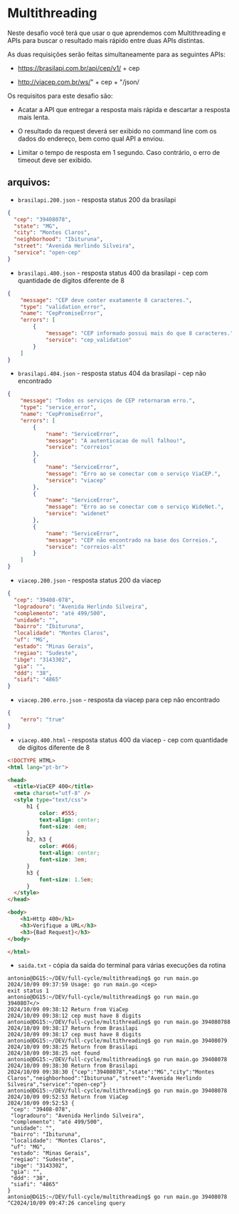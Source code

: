 # Multithreading

 Neste desafio você terá que usar o que aprendemos com Multithreading e APIs para buscar o resultado mais rápido entre duas APIs distintas.

As duas requisições serão feitas simultaneamente para as seguintes APIs:

- https://brasilapi.com.br/api/cep/v1/ + cep

- http://viacep.com.br/ws/" + cep + "/json/

Os requisitos para este desafio são:

- Acatar a API que entregar a resposta mais rápida e descartar a resposta mais lenta.

- O resultado da request deverá ser exibido no command line com os dados do endereço, bem como qual API a enviou.

- Limitar o tempo de resposta em 1 segundo. Caso contrário, o erro de timeout deve ser exibido.

## arquivos:

- `brasilapi.200.json` - resposta status 200 da brasilapi

```json
{
  "cep": "39408078",
  "state": "MG",
  "city": "Montes Claros",
  "neighborhood": "Ibituruna",
  "street": "Avenida Herlindo Silveira",
  "service": "open-cep"
}
```

- `brasilapi.400.json` - resposta status 400 da brasilapi - cep com quantidade de dígitos diferente de 8

```json
{
    "message": "CEP deve conter exatamente 8 caracteres.",
    "type": "validation_error",
    "name": "CepPromiseError",
    "errors": [
        {
            "message": "CEP informado possui mais do que 8 caracteres.",
            "service": "cep_validation"
        }
    ]
}
```

- `brasilapi.404.json` - resposta status 404 da brasilapi - cep não encontrado

```json
{
    "message": "Todos os serviços de CEP retornaram erro.",
    "type": "service_error",
    "name": "CepPromiseError",
    "errors": [
        {
            "name": "ServiceError",
            "message": "A autenticacao de null falhou!",
            "service": "correios"
        },
        {
            "name": "ServiceError",
            "message": "Erro ao se conectar com o serviço ViaCEP.",
            "service": "viacep"
        },
        {
            "name": "ServiceError",
            "message": "Erro ao se conectar com o serviço WideNet.",
            "service": "widenet"
        },
        {
            "name": "ServiceError",
            "message": "CEP não encontrado na base dos Correios.",
            "service": "correios-alt"
        }
    ]
}
```

- `viacep.200.json` - resposta status 200 da viacep

```json
{
  "cep": "39408-078",
  "logradouro": "Avenida Herlindo Silveira",
  "complemento": "até 499/500",
  "unidade": "",
  "bairro": "Ibituruna",
  "localidade": "Montes Claros",
  "uf": "MG",
  "estado": "Minas Gerais",
  "regiao": "Sudeste",
  "ibge": "3143302",
  "gia": "",
  "ddd": "38",
  "siafi": "4865"
}
```

- `viacep.200.erro.json` - resposta da viacep para cep não encontrado

```json
{
    "erro": "true"
}
```

- `viacep.400.html` - resposta status 400 da viacep - cep com quantidade de dígitos diferente de 8

```html
<!DOCTYPE HTML>
<html lang="pt-br">

<head>
  <title>ViaCEP 400</title>
  <meta charset="utf-8" />
  <style type="text/css">
      h1 {
          color: #555;
          text-align: center;
          font-size: 4em;
      }
      h2, h3 {
          color: #666;
          text-align: center;
          font-size: 3em;
      }
      h3 {
          font-size: 1.5em;
      }
  </style>
</head>

<body>
    <h1>Http 400</h1>
    <h3>Verifique a URL</h3>
    <h3>{Bad Request}</h3>
</body>

</html>
```

- `saida.txt` - cópia da saída do terminal para várias execuções da rotina

```shell
antonio@DG15:~/DEV/full-cycle/multithreading$ go run main.go
2024/10/09 09:37:59 Usage: go run main.go <cep>
exit status 1
antonio@DG15:~/DEV/full-cycle/multithreading$ go run main.go 3940807</>
2024/10/09 09:38:12 Return from ViaCep
2024/10/09 09:38:12 cep must have 8 digits
antonio@DG15:~/DEV/full-cycle/multithreading$ go run main.go 394080788
2024/10/09 09:38:17 Return from Brasilapi
2024/10/09 09:38:17 cep must have 8 digits
antonio@DG15:~/DEV/full-cycle/multithreading$ go run main.go 39408079
2024/10/09 09:38:25 Return from Brasilapi
2024/10/09 09:38:25 not found
antonio@DG15:~/DEV/full-cycle/multithreading$ go run main.go 39408078
2024/10/09 09:38:30 Return from Brasilapi
2024/10/09 09:38:30 {"cep":"39408078","state":"MG","city":"Montes
Claros","neighborhood":"Ibituruna","street":"Avenida Herlindo Silveira","service":"open-cep"}
antonio@DG15:~/DEV/full-cycle/multithreading$ go run main.go 39408078
2024/10/09 09:52:53 Return from ViaCep
2024/10/09 09:52:53 {
 "cep": "39408-078",
 "logradouro": "Avenida Herlindo Silveira",
 "complemento": "até 499/500",
 "unidade": "",
 "bairro": "Ibituruna",
 "localidade": "Montes Claros",
 "uf": "MG",
 "estado": "Minas Gerais",
 "regiao": "Sudeste",
 "ibge": "3143302",
 "gia": "",
 "ddd": "38",
 "siafi": "4865"
}
antonio@DG15:~/DEV/full-cycle/multithreading$ go run main.go 39408078
^C2024/10/09 09:47:26 canceling query
```